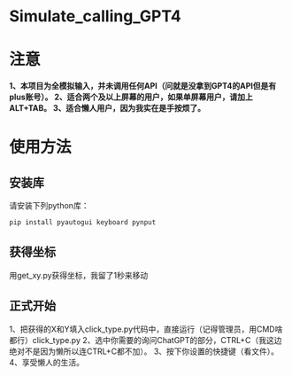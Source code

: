 # Simulate_calling_GPT4
# 注意
**1、本项目为全模拟输入，并未调用任何API（问就是没拿到GPT4的API但是有plus账号）。
2、适合两个及以上屏幕的用户，如果单屏幕用户，请加上ALT+TAB。
3、适合懒人用户，因为我实在是手按烦了。**
# 使用方法
## 安装库
请安装下列python库：

```python
pip install pyautogui keyboard pynput
```
## 获得坐标
用get_xy.py获得坐标，我留了1秒来移动
## 正式开始
1、把获得的X和Y填入click_type.py代码中，直接运行（记得管理员，用CMD啥都行）click_type.py
2、选中你需要的询问ChatGPT的部分，CTRL+C（我这边绝对不是因为懒所以连CTRL+C都不加）。
3、按下你设置的快捷键（看文件）。
4、享受懒人的生活。
